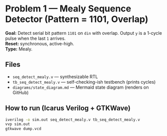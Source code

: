 # Problem 1 — Mealy Sequence Detector (Pattern = 1101, Overlap)

**Goal:** Detect serial bit pattern `1101` on `din` with overlap. Output `y` is a 1-cycle pulse when the last `1` arrives.  
**Reset:** synchronous, active-high.  
**Type:** Mealy.

## Files
- `seq_detect_mealy.v` — synthesizable RTL
- `tb_seq_detect_mealy.v` — self-checking-ish testbench (prints cycles)
- `diagrams/state_diagram.md` — Mermaid state diagram (renders on GitHub)

## How to run (Icarus Verilog + GTKWave)
```bash
iverilog -o sim.out seq_detect_mealy.v tb_seq_detect_mealy.v
vvp sim.out
gtkwave dump.vcd

